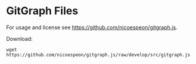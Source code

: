 # GitGraph Files

For usage and license see https://github.com/nicoespeon/gitgraph.js.

Download:

    wget https://github.com/nicoespeon/gitgraph.js/raw/develop/src/gitgraph.js
